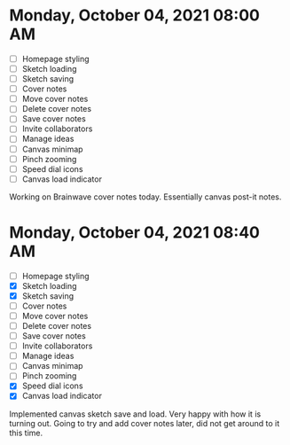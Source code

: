 # Monday, October 04, 2021 08:00 AM
- [ ] Homepage styling
- [ ] Sketch loading
- [ ] Sketch saving
- [ ] Cover notes
- [ ] Move cover notes
- [ ] Delete cover notes
- [ ] Save cover notes
- [ ] Invite collaborators
- [ ] Manage ideas
- [ ] Canvas minimap
- [ ] Pinch zooming
- [ ] Speed dial icons
- [ ] Canvas load indicator

Working on Brainwave cover notes today. Essentially canvas post-it notes.

# Monday, October 04, 2021 08:40 AM
- [ ] Homepage styling
- [X] Sketch loading
- [X] Sketch saving
- [ ] Cover notes
- [ ] Move cover notes
- [ ] Delete cover notes
- [ ] Save cover notes
- [ ] Invite collaborators
- [ ] Manage ideas
- [ ] Canvas minimap
- [ ] Pinch zooming
- [X] Speed dial icons
- [X] Canvas load indicator

Implemented canvas sketch save and load. Very happy with how it is turning out.
Going to try and add cover notes later, did not get around to it this time.
